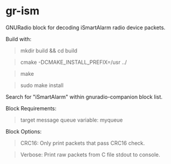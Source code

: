 # gr-ism
GNURadio block for decoding iSmartAlarm radio device packets.

Build with:

> mkdir build && cd build

> cmake -DCMAKE_INSTALL_PREFIX=/usr ../

> make

> sudo make install

Search for "iSmartAlarm" within gnuradio-companion block list.

Block Requirements:

> target message queue variable: myqueue

Block Options:

> CRC16: Only print packets that pass CRC16 check.

> Verbose: Print raw packets from C file stdout to console.
